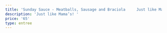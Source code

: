 ```yaml
---
title: 'Sunday Sauce - Meatballs, Sausage and Braciola     Just like Mama’s!'
description: 'Just like Mama’s! '
price: '65'
type: entree
---
```



